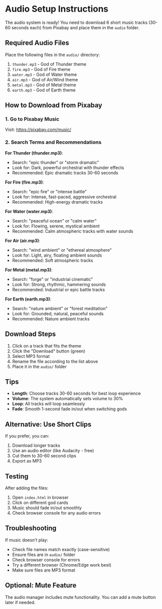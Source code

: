 # Audio Setup Instructions

The audio system is ready! You need to download 6 short music tracks (30-60 seconds each) from Pixabay and place them in the `audio` folder.

## Required Audio Files

Place the following files in the `audio/` directory:

1. `thunder.mp3` - God of Thunder theme
2. `fire.mp3` - God of Fire theme
3. `water.mp3` - God of Water theme
4. `air.mp3` - God of Air/Wind theme
5. `metal.mp3` - God of Metal theme
6. `earth.mp3` - God of Earth theme

## How to Download from Pixabay

### 1. Go to Pixabay Music
Visit: https://pixabay.com/music/

### 2. Search Terms and Recommendations

**For Thunder (thunder.mp3)**:
- Search: "epic thunder" or "storm dramatic"
- Look for: Dark, powerful orchestral with thunder effects
- Recommended: Epic dramatic tracks 30-60 seconds

**For Fire (fire.mp3)**:
- Search: "epic fire" or "intense battle"
- Look for: Intense, fast-paced, aggressive orchestral
- Recommended: High-energy dramatic tracks

**For Water (water.mp3)**:
- Search: "peaceful ocean" or "calm water"
- Look for: Flowing, serene, mystical ambient
- Recommended: Calm atmospheric tracks with water sounds

**For Air (air.mp3)**:
- Search: "wind ambient" or "ethereal atmosphere"
- Look for: Light, airy, floating ambient sounds
- Recommended: Soft atmospheric tracks

**For Metal (metal.mp3)**:
- Search: "forge" or "industrial cinematic"
- Look for: Strong, rhythmic, hammering sounds
- Recommended: Industrial or epic battle tracks

**For Earth (earth.mp3)**:
- Search: "nature ambient" or "forest meditation"
- Look for: Grounded, natural, peaceful sounds
- Recommended: Nature ambient tracks

## Download Steps

1. Click on a track that fits the theme
2. Click the "Download" button (green)
3. Select MP3 format
4. Rename the file according to the list above
5. Place it in the `audio/` folder

## Tips

- **Length**: Choose tracks 30-60 seconds for best loop experience
- **Volume**: The system automatically sets volume to 30%
- **Loop**: All tracks will loop seamlessly
- **Fade**: Smooth 1-second fade in/out when switching gods

## Alternative: Use Short Clips

If you prefer, you can:
1. Download longer tracks
2. Use an audio editor (like Audacity - free)
3. Cut them to 30-60 second clips
4. Export as MP3

## Testing

After adding the files:
1. Open `index.html` in browser
2. Click on different god cards
3. Music should fade in/out smoothly
4. Check browser console for any audio errors

## Troubleshooting

If music doesn't play:
- Check file names match exactly (case-sensitive)
- Ensure files are in `audio/` folder
- Check browser console for errors
- Try a different browser (Chrome/Edge work best)
- Make sure files are MP3 format

## Optional: Mute Feature

The audio manager includes mute functionality. You can add a mute button later if needed.
